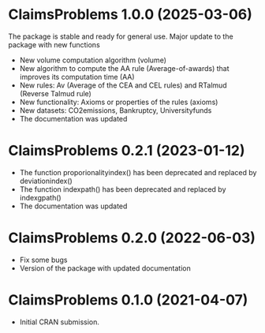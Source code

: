 # ClaimsProblems 1.0.0 (2025-03-06)

The package is stable and ready for general use. Major update to the package with new functions

- New volume computation algorithm (volume)
- New algorithm to compute the AA rule (Average-of-awards) that improves its computation time (AA)
- New rules: Av (Average of the CEA and CEL rules) and RTalmud (Reverse Talmud rule)
- New functionality: Axioms or properties of the rules (axioms)
- New datasets: CO2emissions, Bankruptcy, Universityfunds
- The documentation was updated


# ClaimsProblems 0.2.1 (2023-01-12)

- The function proporionalityindex() has been deprecated and replaced by deviationindex()
- The function indexpath() has been deprecated and replaced by indexgpath()
- The documentation was updated

# ClaimsProblems 0.2.0 (2022-06-03)

- Fix some bugs
- Version of the package with updated documentation

# ClaimsProblems 0.1.0 (2021-04-07)

- Initial CRAN submission.
